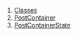 

1. [Classes](widgets_post_container/widgets_post_container-library.html#classes)
2. [PostContainer](widgets_post_container/PostContainer-class.html)
3. [PostContainerState](widgets_post_container/PostContainerState-class.html)
